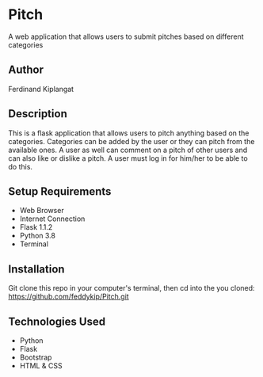 # Pitch
A web application that allows users to submit pitches based on different categories
## Author
Ferdinand Kiplangat
## Description
This is a flask application that allows users to pitch anything based on the categories. Categories can be added by the user or they can pitch from the available ones. A user as well can comment on a pitch of other users and can also like or dislike a pitch. A user must log in for him/her to be able to do this.
## Setup Requirements
* Web Browser
* Internet Connection
* Flask 1.1.2
* Python 3.8
* Terminal
## Installation
Git clone this repo in your computer's terminal, then cd into the you cloned:
https://github.com/feddykip/Pitch.git

## Technologies Used
* Python
* Flask
* Bootstrap
* HTML & CSS


